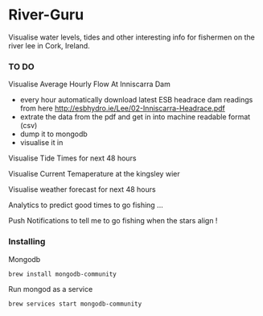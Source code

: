 
# River-Guru

Visualise water levels, tides and other interesting info for fishermen on the river lee in Cork, Ireland.


### TO DO

Visualise Average Hourly Flow At Inniscarra Dam

- every hour automatically download latest ESB headrace dam readings from here 
 http://esbhydro.ie/Lee/02-Inniscarra-Headrace.pdf
- extrate the data from the pdf and get in into machine readable format (csv)
- dump it to mongodb
- visualise it in

Visualise Tide Times for next 48 hours

Visualise Current Temaperature at the kingsley wier

Visualise weather forecast for next 48 hours

Analytics to predict good times to go fishing ...


Push Notifications to tell me to go fishing when the stars align !


### Installing

Mongodb
```
brew install mongodb-community
```

Run mongod as a service

```
brew services start mongodb-community
```


                                                